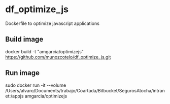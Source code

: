 # df_optimize_js

Dockerfile to optimize javascript applications

## Build image
docker build -t "amgarcia/optimizejs" https://github.com/munozcotelo/df_optimize_js.git
## Run image
sudo docker run -it --volume /Users/alvaro/Documents/trabajo/Coartada/Bitbucket/SegurosAtocha/intranet:/appjs amgarcia/optimizejs
